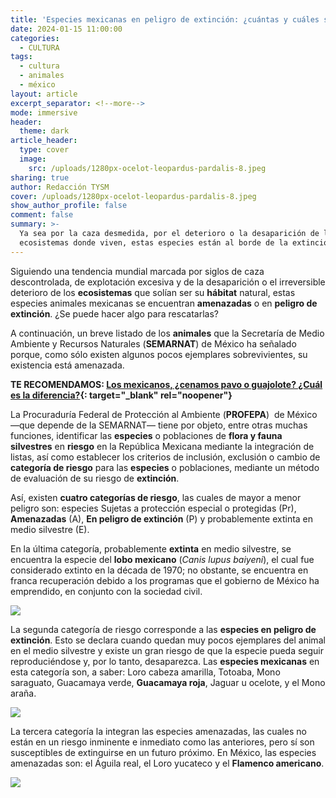 ```yaml
---
title: 'Especies mexicanas en peligro de extinción: ¿cuántas y cuáles son?'
date: 2024-01-15 11:00:00
categories:
  - CULTURA
tags:
  - cultura
  - animales
  - méxico
layout: article
excerpt_separator: <!--more-->
mode: immersive
header:
  theme: dark
article_header:
  type: cover
  image:
    src: /uploads/1280px-ocelot-leopardus-pardalis-8.jpeg
sharing: true
author: Redacción TYSM
cover: /uploads/1280px-ocelot-leopardus-pardalis-8.jpeg
show_author_profile: false
comment: false
summary: >-
  Ya sea por la caza desmedida, por el deterioro o la desaparición de los
  ecosistemas donde viven, estas especies están al borde de la extinción
---
```

Siguiendo una tendencia mundial marcada por siglos de caza descontrolada, de explotación excesiva y de la desaparición o el irreversible deterioro de los **ecosistemas** que solían ser su **hábitat** natural, estas especies animales mexicanas se encuentran **amenazadas** o en **peligro de extinción**. ¿Se puede hacer algo para rescatarlas?

A continuación, un breve listado de los **animales** que la Secretaría de Medio Ambiente y Recursos Naturales (**SEMARNAT**) de México ha señalado porque, como sólo existen algunos pocos ejemplares sobrevivientes, su existencia está amenazada.

**TE RECOMENDAMOS:&nbsp;[Los mexicanos, ¿cenamos pavo o guajolote? ¿Cuál es la diferencia?](https://blog.tonoysumariachi.com/gastronomia/2023/12/20/los-mexicanos-cenamos-pavo-o-guajolote-cu%C3%A1l-es-la-diferencia.html){: target="_blank" rel="noopener"}**

La Procuraduría Federal de Protección al Ambiente (**PROFEPA**)&nbsp; de México —que depende de la SEMARNAT— tiene por objeto, entre otras muchas funciones, identificar las **especies** o poblaciones de **flora y fauna silvestres** en **riesgo** en la República Mexicana mediante la integración de listas, así como establecer los criterios de inclusión, exclusión o cambio de **categoría de riesgo** para las **especies** o poblaciones, mediante un método de evaluación de su riesgo de **extinción**.

Así, existen **cuatro categorías de riesgo**, las cuales de mayor a menor peligro son: especies Sujetas a protección especial o protegidas (Pr), **Amenazadas** (A), **En peligro de extinción** (P) y probablemente extinta en medio silvestre (E).

En la última categoría, probablemente **extinta** en medio silvestre, se encuentra la especie del **lobo mexicano** (*Canis lupus baiyeni*), el cual fue considerado extinto en la década de 1970; no obstante, se encuentra en franca recuperación debido a los programas que el gobierno de México ha emprendido, en conjunto con la sociedad civil.

![](https://upload.wikimedia.org/wikipedia/commons/thumb/8/82/Canis_lupus_baileyi_running.jpg/1024px-Canis_lupus_baileyi_running.jpg)

La segunda categoría de riesgo corresponde a las **especies en peligro de extinción**. Esto se declara cuando quedan muy pocos ejemplares del animal en el medio silvestre y existe un gran riesgo de que la especie pueda seguir reproduciéndose y, por lo tanto, desaparezca. Las **especies mexicanas** en esta categoría son, a saber: Loro cabeza amarilla, Totoaba, Mono saraguato, Guacamaya verde, **Guacamaya roja**, Jaguar u ocelote, y el Mono araña.

![](https://upload.wikimedia.org/wikipedia/commons/thumb/0/00/Guacamaya_roja_en_la_Selva_Lacandona.jpg/678px-Guacamaya_roja_en_la_Selva_Lacandona.jpg)

La tercera categoría la integran las especies amenazadas, las cuales no están en un riesgo inminente e inmediato como las anteriores, pero sí son susceptibles de extinguirse en un futuro próximo. En México, las especies amenazadas son: el Águila real, el Loro yucateco y el **Flamenco americano**.

![](https://upload.wikimedia.org/wikipedia/commons/thumb/f/f9/Phoenicopterus_ruber_in_S%C3%A3o_Paulo_Zoo.jpg/1024px-Phoenicopterus_ruber_in_S%C3%A3o_Paulo_Zoo.jpg)